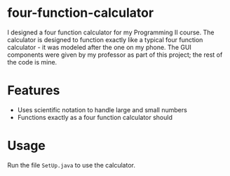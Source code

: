 # four-function-calculator
I designed a four function calculator for my Programming II course. The calculator is designed to function exactly like a typical four function calculator - it was modeled after the one on my phone. The GUI components were given by my professor as part of this project; the rest of the code is mine.

# Features
* Uses scientific notation to handle large and small numbers
* Functions exactly as a four function calculator should

# Usage
Run the file `SetUp.java` to use the calculator.
